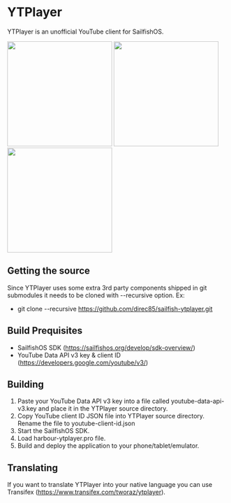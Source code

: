 YTPlayer
=======

YTPlayer is an unofficial YouTube client for SailfishOS.

<div class="row">
<img width="240px" src="https://raw.githubusercontent.com/tworaz/sailfish-ytplayer/master/artwork/screenshots/20150915210645.jpg" />
<img width="240px" src="https://raw.githubusercontent.com/tworaz/sailfish-ytplayer/master/artwork/screenshots/20150915210731.jpg" />
<img width="240px" src="https://raw.githubusercontent.com/tworaz/sailfish-ytplayer/master/artwork/screenshots/20150915210805.jpg" />
</div>

Getting the source
------------------

Since YTPlayer uses some extra 3rd party components shipped in git submodules it needs to be cloned with --recursive option. Ex:

- git clone --recursive https://github.com/direc85/sailfish-ytplayer.git

Build Prequisites
-----------------

- SailfishOS SDK (https://sailfishos.org/develop/sdk-overview/)
- YouTube Data API v3 key & client ID (https://developers.google.com/youtube/v3/)

Building
--------

1. Paste your YouTube Data API v3 key into a file called youtube-data-api-v3.key and
   place it in the YTPlayer source directory.
2. Copy YouTube client ID JSON file into YTPlayer source directory. Rename the file to
   youtube-client-id.json
3. Start the SailfishOS SDK.
4. Load harbour-ytplayer.pro file.
5. Build and deploy the application to your phone/tablet/emulator.

Translating
-----------

If you want to translate YTPlayer into your native language you can use Transifex (https://www.transifex.com/tworaz/ytplayer).
